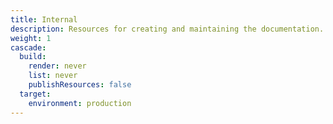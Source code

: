 ```yaml
---
title: Internal
description: Resources for creating and maintaining the documentation.
weight: 1
cascade:
  build:
    render: never
    list: never
    publishResources: false
  target:
    environment: production
---
```

